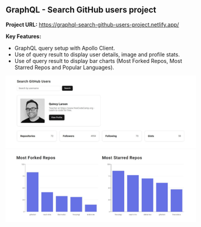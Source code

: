 ## GraphQL - Search GitHub users project

**Project URL:**
https://graphql-search-github-users-project.netlify.app/

**Key Features:**

- GraphQL query setup with Apollo Client.
- Use of query result to display user details, image and profile stats. 
- Use of query result to display bar charts (Most Forked Repos, Most Starred Repos and Popular Languages).

<a href='/' target='_blank'>
<img src='./public/git.jpg' width='700' alt='graphql project image'>
</a>

<a href='/' target='_blank'>
<img src='./public/git2.jpg' width='700' alt='graphql project image'>
</a>
